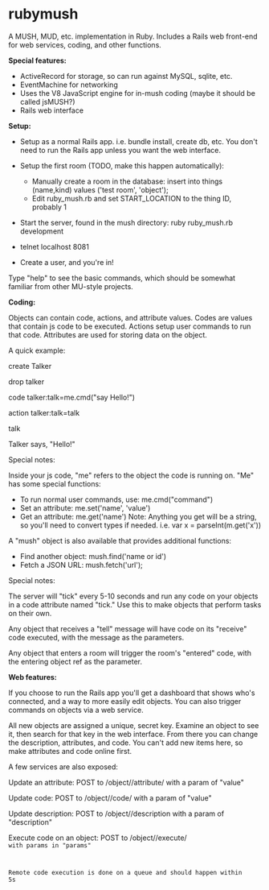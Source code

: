 # rubymush

A MUSH, MUD, etc. implementation in Ruby. Includes a Rails web front-end for web services, coding, and other functions.

**Special features:**

* ActiveRecord for storage, so can run against MySQL, sqlite, etc.
* EventMachine for networking
* Uses the V8 JavaScript engine for in-mush coding (maybe it should be called jsMUSH?)
* Rails web interface

**Setup:**

* Setup as a normal Rails app. i.e. bundle install, create db, etc. You don't need to run the Rails app unless you want the web interface.
* Setup the first room (TODO, make this happen automatically):
  * Manually create a room in the database: insert into things (name,kind) values ('test room', 'object');
  * Edit ruby_mush.rb and set START_LOCATION to the thing ID, probably 1

* Start the server, found in the mush directory: ruby ruby_mush.rb development
* telnet localhost 8081
* Create a user, and you're in!


Type "help" to see the basic commands, which should be somewhat familiar from other MU-style projects.

**Coding:**

Objects can contain code, actions, and attribute values. Codes are values that contain js code to be executed. Actions setup user commands to run that code. Attributes are used for storing data on the object.

A quick example:

create Talker

drop talker

code talker:talk=me.cmd("say Hello!")

action talker:talk=talk

talk

Talker says, "Hello!"


Special notes:

Inside your js code, "me" refers to the object the code is running on. "Me" has some special functions:

* To run normal user commands, use: me.cmd("command")
* Set an attribute: me.set('name', 'value')
* Get an attribute: me.get('name')
   Note: Anything you get will be a string, so you'll need to convert types if needed. i.e. var x = parseInt(m.get('x'))

A "mush" object is also available that provides additional functions:

* Find another object: mush.find('name or id')
* Fetch a JSON URL: mush.fetch('url');

Special notes:

The server will "tick" every 5-10 seconds and run any code on your objects in a code attribute named "tick." Use this to make objects that perform tasks on their own.

Any object that receives a "tell" message will have code on its "receive" code executed, with the message as the parameters.

Any object that enters a room will trigger the room's "entered" code, with the entering object ref as the parameter.

**Web features:**

If you choose to run the Rails app you'll get a dashboard that shows who's connected, and a way to more easily edit objects. You can also trigger commands on objects via a web service.

All new objects are assigned a unique, secret key. Examine an object to see it, then search for that key in the web interface. From there you can change the description, attributes, and code. You can't add new items here, so make attributes and code online first.

A few services are also exposed:

Update an attribute:
POST to /object/<key>/attribute/<name> with a param of "value"

Update code:
POST to /object/<key>/code/<name> with a param of "value"

Update description:
POST to /object/<key>/description with a param of "description"

Execute code on an object:
POST to /object/<key>/execute/<code name> with params in "params"

Remote code execution is done on a queue and should happen within 5s
